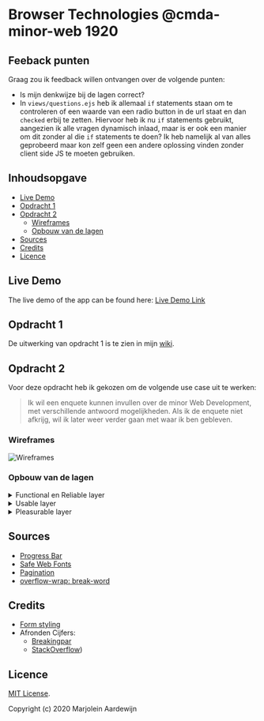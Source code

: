 # Browser Technologies @cmda-minor-web 1920

## Feeback punten

Graag zou ik feedback willen ontvangen over de volgende punten:

- Is mijn denkwijze bij de lagen correct?
- In `views/questions.ejs` heb ik allemaal `if` statements staan om te controleren of een waarde van een radio button in de url staat en dan `checked` erbij te zetten. Hiervoor heb ik nu `if` statements gebruikt, aangezien ik alle vragen dynamisch inlaad, maar is er ook een manier om dit zonder al die `if` statements te doen? Ik heb namelijk al van alles geprobeerd maar kon zelf geen een andere oplossing vinden zonder client side JS te moeten gebruiken.

## Inhoudsopgave

* [Live Demo](#Live-Demo)
* [Opdracht 1](#Opdracht-1)
* [Opdracht 2](#Opdracht-2)
  * [Wireframes](#Wireframes)
  * [Opbouw van de lagen](#Opbouw-van-de-lagen)
* [Sources](#Sources)
* [Credits](#Credits)
* [Licence](#Licence)

## Live Demo

The live demo of the app can be found here:
[Live Demo Link](https://boiling-gorge-63096.herokuapp.com/)

## Opdracht 1

De uitwerking van opdracht 1 is te zien in mijn [wiki](https://github.com/MarjoleinAardewijn/browser-technologies-1920/wiki "Wiki").

## Opdracht 2

Voor deze opdracht heb ik gekozen om de volgende use case uit te werken:

> Ik wil een enquete kunnen invullen over de minor Web Development, met verschillende antwoord mogelijkheden. Als ik de enquete niet afkrijg, wil ik later weer verder gaan met waar ik ben gebleven.

### Wireframes

![Wireframes](https://user-images.githubusercontent.com/23479038/77156346-82801d80-6a9f-11ea-8855-3633ff8c9369.jpg "Wireframes")

### Opbouw van de lagen
<details>
 <summary>Functional en Reliable layer</summary>

Ik zal symantische HTML schrijven, zodat hierdoor al een hoop mensen goed gebruik kunnen maken van de site. Daarbij houd ik rekening met o.a. mensen die geen muis kunnen/ willen gebruiken en blinde en slechtziende mensen die gebruik maken van screenreaders.

Om ervoor te zorgen dat de basis functionaliteiten zoals het submitten van de antwoorden werkt zal ik ervoor zorgen dat dit op de server wordt verwerkt.

Om ervoor te zorgen dat de gebruiker later door kan waar hij/zij was gebleven in de enquête zal ik alle data in de url wegschrijven wanneer de gebruiker het opslaat of naar de volgende pagina gaat. Zodat dit ook voor mensen die cookies hebben uitgeschakeld te gebruiken is.

Verder zal ik in deze laag ook de basis CSS inladen die cross-browser ondersteund wordt. 
</details>

<details>
 <summary>Usable layer</summary> 
 
In deze laag zal ik de CSS meer uitbreiden door gebruik te maken van CSS properties zoals `flex` en `box-shadow`. Hierbij zal ik gebruik maken van de CSS feature detection in de browser door de `@supports` rule te gebruiken om te controleren of een browser een bepaalde CSS property ondersteund.
</details>

<details>
 <summary>Pleasurable layer</summary>

In deze laag zal ik gebruik maken van animations en andere CSS features die misschien niet op alle browsers worden ondersteund. Ook wil ik hier een progress bar toevoegen met JavaScript om de voortgang van de gebruiker op een meer visuele manier te tonen. En daarbij ook het aantrekkelijker maken door pagination toe te voegen, waardoor er elke keer maar 1 vraag zichtbaar is. En verder wil ik er hier nog voor zorgen dat buttons naar de volgende pagina pas clickable zijn wanneer de input field op die "pagina" zijn ingevuld.

Verder wil ik hier ook nog een loading state instellen en cache gaan gebruiken in plaats van alles wegschrijven naar een json bestand.
</details>

## Sources

- [Progress Bar](https://www.w3schools.com/howto/tryit.asp?filename=tryhow_js_progressbar_3)
- [Safe Web Fonts](https://web.mit.edu/jmorzins/www/fonts.html)
- [Pagination](https://www.sitepoint.com/simple-javascript-quiz/)
- [overflow-wrap: break-word](https://stackoverflow.com/questions/12196885/text-flowing-out-of-div)

## Credits

- [Form styling](https://codepen.io/andytran/pen/GpyKLM/)
- Afronden Cijfers:
   - [Breakingpar](https://www.breakingpar.com/bkp/home.nsf/0/87256B280015193F87257124007E0011)
   - [StackOverflow](https://stackoverflow.com/questions/15762768/javascript-math-round-to-two-decimal-places))

## Licence

[MIT License](https://github.com/MarjoleinAardewijn/browser-technologies-1920/blob/master/LICENSE.txt).

Copyright (c) 2020 Marjolein Aardewijn
